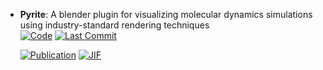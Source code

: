 



- **Pyrite**: A blender plugin for visualizing molecular dynamics simulations using industry-standard rendering techniques  
    [![Code](https://img.shields.io/github/stars/durrantlab/pyrite/?style=for-the-badge&logo=github)](https://github.com/durrantlab/pyrite/) 
    [![Last Commit](https://img.shields.io/github/last-commit/durrantlab/pyrite/?style=for-the-badge&logo=github)](https://github.com/durrantlab/pyrite/) 

    [![Publication](https://img.shields.io/badge/Publication-Citations:10-blue?style=for-the-badge&logo=bookstack)](https://doi.org/10.1002/jcc.25155) 
    [![JIF](https://img.shields.io/badge/Impact_Factor-3.40-purple?style=for-the-badge&logo=academia)](https://doi.org/10.1002/jcc.25155)


